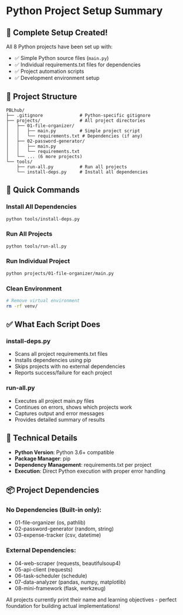 # Python Project Setup Summary

## 🎉 Complete Setup Created!

All 8 Python projects have been set up with:

- ✅ Simple Python source files (`main.py`)
- ✅ Individual requirements.txt files for dependencies
- ✅ Project automation scripts
- ✅ Development environment setup

## 📁 Project Structure

```
PBLhub/
├── .gitignore              # Python-specific gitignore
├── projects/               # All project directories
│   ├── 01-file-organizer/
│   │   ├── main.py         # Simple project script
│   │   └── requirements.txt # Dependencies (if any)
│   ├── 02-password-generator/
│   │   ├── main.py
│   │   └── requirements.txt
│   └── ... (6 more projects)
└── tools/
    ├── run-all.py          # Run all projects
    └── install-deps.py     # Install all dependencies
```

## 🚀 Quick Commands

### Install All Dependencies

```bash
python tools/install-deps.py
```

### Run All Projects

```bash
python tools/run-all.py
```

### Run Individual Project

```bash
python projects/01-file-organizer/main.py
```

### Clean Environment

```bash
# Remove virtual environment
rm -rf venv/
```

## ✅ What Each Script Does

### install-deps.py

- Scans all project requirements.txt files
- Installs dependencies using pip
- Skips projects with no external dependencies
- Reports success/failure for each project

### run-all.py

- Executes all project main.py files
- Continues on errors, shows which projects work
- Captures output and error messages
- Provides detailed summary of results

## 🔧 Technical Details

- **Python Version**: Python 3.6+ compatible
- **Package Manager**: pip
- **Dependency Management**: requirements.txt per project
- **Execution**: Direct Python execution with proper error handling

## 📦 Project Dependencies

### No Dependencies (Built-in only):

- 01-file-organizer (os, pathlib)
- 02-password-generator (random, string)
- 03-expense-tracker (csv, datetime)

### External Dependencies:

- 04-web-scraper (requests, beautifulsoup4)
- 05-api-client (requests)
- 06-task-scheduler (schedule)
- 07-data-analyzer (pandas, numpy, matplotlib)
- 08-mini-framework (flask, werkzeug)

All projects currently print their name and learning objectives - perfect foundation for building actual implementations!
